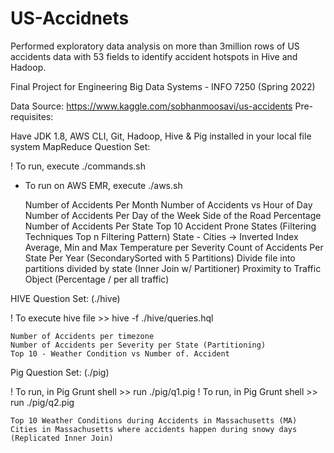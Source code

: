 # US-Accidnets
Performed exploratory data analysis on more than 3million rows of US accidents data with 53 fields to identify accident hotspots in Hive and Hadoop.

Final Project for Engineering Big Data Systems - INFO 7250 (Spring 2022)

Data Source: https://www.kaggle.com/sobhanmoosavi/us-accidents
Pre-requisites:

Have JDK 1.8, AWS CLI, Git, Hadoop, Hive & Pig installed in your local file system
MapReduce Question Set:

! To run, execute ./commands.sh
+ To run on AWS EMR, execute ./aws.sh

    Number of Accidents Per Month
    Number of Accidents vs Hour of Day
    Number of Accidents Per Day of the Week
    Side of the Road Percentage
    Number of Accidents Per State
    Top 10 Accident Prone States (Filtering Techniques Top n Filtering Pattern)
    State - Cities -> Inverted Index
    Average, Min and Max Temperature per Severity
    Count of Accidents Per State Per Year (SecondarySorted with 5 Partitions)
    Divide file into partitions divided by state (Inner Join w/ Partitioner)
    Proximity to Traffic Object (Percentage / per all traffic)

HIVE Question Set: (./hive)

! To execute hive file >> hive -f ./hive/queries.hql

    Number of Accidents per timezone
    Number of Accidents per Severity per State (Partitioning)
    Top 10 - Weather Condition vs Number of. Accident

Pig Question Set: (./pig)

! To run, in Pig Grunt shell >> run ./pig/q1.pig 
! To run, in Pig Grunt shell >> run ./pig/q2.pig

    Top 10 Weather Conditions during Accidents in Massachusetts (MA)
    Cities in Massachusetts where accidents happen during snowy days (Replicated Inner Join)

